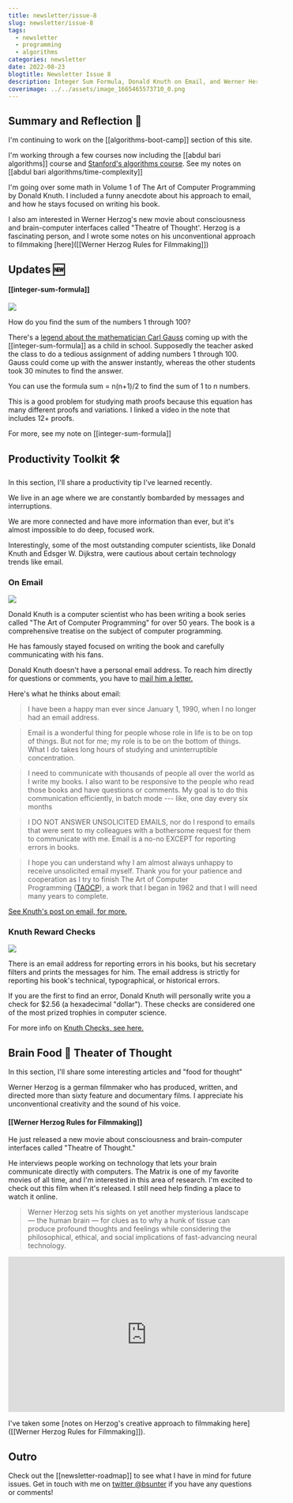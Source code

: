 ```yaml
---
title: newsletter/issue-8
slug: newsletter/issue-8
tags:
  - newsletter
  - programming
  - algorithms
categories: newsletter
date: 2022-08-23
blogtitle: Newsletter Issue 8
description: Integer Sum Formula, Donald Knuth on Email, and Werner Herzog
coverimage: ../../assets/image_1665465573710_0.png
---
```



## Summary and Reflection 🤔


I'm continuing to work on the [[algorithms-boot-camp]] section of this site.

I'm working through a few courses now including the [[abdul bari algorithms]] course and [Stanford's algorithms course](https://stanford-cs161.github.io/winter2021/lectures/). See my notes on [[abdul bari algorithms/time-complexity]]

I'm going over some math in Volume 1 of The Art of Computer Programming by Donald Knuth. I included a funny anecdote about his approach to email, and how he stays focused on writing his book.

I also am interested in Werner Herzog's new movie about consciousness and brain-computer interfaces called "Theatre of Thought'. Herzog is a fascinating person, and I wrote some notes on his unconventional approach to filmmaking [here]([[Werner Herzog Rules for Filmmaking]])

## Updates 🆕


#### [[integer-sum-formula]]


![ ](/assets/image_1665465573710_0.png)

How do you find the sum of the numbers 1 through 100?

There's a [legend about the mathematician Carl Gauss](https://www.americanscientist.org/article/gausss-day-of-reckoning) coming up with the [[integer-sum-formula]] as a child in school. Supposedly the teacher asked the class to do a tedious assignment of adding numbers 1 through 100. Gauss could come up with the answer instantly, whereas the other students took 30 minutes to find the answer.

You can use the formula sum = n(n+1)/2 to find the sum of 1 to n numbers.

This is a good problem for studying math proofs because this equation has many different proofs and variations. I linked a video in the note that includes 12+ proofs.

For more, see my note on [[integer-sum-formula]]

## Productivity Toolkit 🛠️


In this section, I'll share a productivity tip I've learned recently.

We live in an age where we are constantly bombarded by messages and interruptions.

We are more connected and have more information than ever, but it's almost impossible to do deep, focused work.

Interestingly, some of the most outstanding computer scientists, like Donald Knuth and Edsger W. Dijkstra, were cautious about certain technology trends like email.

### On Email


![ ](/assets/image_1665467044511_0.png)

Donald Knuth is a computer scientist who has been writing a book series called "The Art of Computer Programming" for over 50 years. The book is a comprehensive treatise on the subject of computer programming.

He has famously stayed focused on writing the book and carefully communicating with his fans.

Donald Knuth doesn't have a personal email address. To reach him directly for questions or comments, you have to [mail him a letter.](https://www-cs-faculty.stanford.edu/~knuth/email.html)

Here's what he thinks about email:

> I have been a happy man ever since January 1, 1990, when I no longer had an email address.

> Email is a wonderful thing for people whose role in life is to be on top of things. But not for me; my role is to be on the bottom of things. What I do takes long hours of studying and uninterruptible concentration.

> I need to communicate with thousands of people all over the world as I write my books. I also want to be responsive to the people who read those books and have questions or comments. My goal is to do this communication efficiently, in batch mode --- like, one day every six months

> I DO NOT ANSWER UNSOLICITED EMAILS, nor do I respond to emails that were sent to my colleagues with a bothersome request for them to communicate with me. Email is a no-no EXCEPT for reporting errors in books.

> I hope you can understand why I am almost always unhappy to receive unsolicited email myself. Thank you for your patience and cooperation as I try to finish The Art of Computer Programming ([TAOCP](https://www-cs-faculty.stanford.edu/~knuth/taocp.html)), a work that I began in 1962 and that I will need many years to complete.

[See Knuth's post on email, for more.](https://www-cs-faculty.stanford.edu/~knuth/email.html)

### Knuth Reward Checks


![ ](/assets/image_1665466908028_0.png)

There is an email address for reporting errors in his books, but his secretary filters and prints the messages for him. The email address is strictly for reporting his book's technical, typographical, or historical errors.

If you are the first to find an error, Donald Knuth will personally write you a check for $2.56 (a hexadecimal "dollar"). These checks are considered one of the most prized trophies in computer science.

For more info on [Knuth Checks, see here.](https://en.wikipedia.org/wiki/Knuth_reward_check)

## Brain Food 🧠 Theater of Thought


In this section, I'll share some interesting articles and "food for thought"

Werner Herzog is a german filmmaker who has produced, written, and directed more than sixty feature and documentary films. I appreciate his unconventional creativity and the sound of his voice.

#### [[Werner Herzog Rules for Filmmaking]]


He just released a new movie about consciousness and brain-computer interfaces called "Theatre of Thought."

He interviews people working on technology that lets your brain communicate directly with computers. The Matrix is one of my favorite movies of all time, and I'm interested in this area of research. I'm excited to check out this film when it's released. I still need help finding a place to watch it online.

> Werner Herzog sets his sights on yet another mysterious landscape — the human brain — for clues as to why a hunk of tissue can produce profound thoughts and feelings while considering the philosophical, ethical, and social implications of fast-advancing neural technology.

<iframe width="560" height="315" src="https://www.youtube.com/embed/9P0nHSKwWMU" title="YouTube video player" frameborder="0" allow="accelerometer; autoplay; clipboard-write; encrypted-media; gyroscope; picture-in-picture" allowfullscreen></iframe>

I've taken some [notes on Herzog's creative approach to filmmaking here]([[Werner Herzog Rules for Filmmaking]]).

## Outro


Check out the [[newsletter-roadmap]] to see what I have in mind for future issues. Get in touch with me on [twitter @bsunter](https://twitter.com) if you have any questions or comments!

